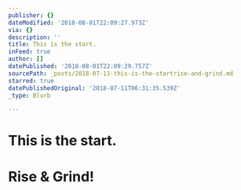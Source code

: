 ```yaml
---
publisher: {}
dateModified: '2018-08-01T22:09:27.973Z'
via: {}
description: ''
title: This is the start.
inFeed: true
author: []
datePublished: '2018-08-01T22:09:29.757Z'
sourcePath: _posts/2018-07-11-this-is-the-startrise-and-grind.md
starred: true
datePublishedOriginal: '2018-07-11T06:31:35.539Z'
_type: Blurb

---
```

# This is the start.

# Rise & Grind!